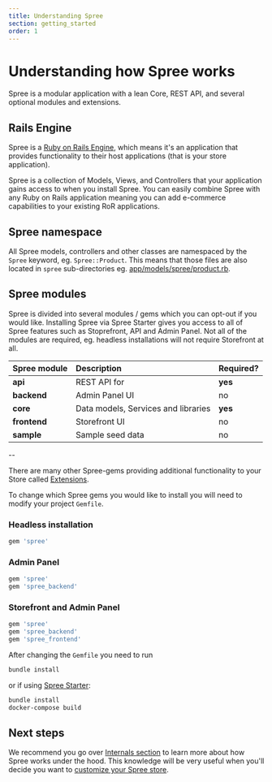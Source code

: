 ```yaml
---
title: Understanding Spree
section: getting_started
order: 1
---
```


# Understanding how Spree works

Spree is a modular application with a lean Core, REST API, and several optional modules and extensions.

## Rails Engine

Spree is a [Ruby on Rails Engine](https://guides.rubyonrails.org/engines.html), which means it's an application that provides functionality to their host applications \(that is your store application\).

Spree is a collection of Models, Views, and Controllers that your application gains access to when you install Spree. You can easily combine Spree with any Ruby on Rails application meaning you can add e-commerce capabilities to your existing RoR applications.

## Spree namespace

All Spree models, controllers and other classes are namespaced by the `Spree` keyword, eg. `Spree::Product`. This means that those files are also located in `spree` sub-directories eg. [app/models/spree/product.rb](https://github.com/spree/spree/blob/master/core/app/models/spree/product.rb).

## Spree modules

Spree is divided into several modules / gems which you can opt-out if you would like. Installing Spree via Spree Starter gives you access to all of Spree features such as Stoprefront, API and Admin Panel. Not all of the modules are required, eg. headless installations will not require Storefront at all.

| Spree module | Description | Required? |
| :--- | :--- | :--- |
| **api** | REST API for | **yes** |
| **backend** | Admin Panel UI | no |
| **core** | Data models, Services and libraries | **yes** |
| **frontend** | Storefront UI | no |
| **sample** | Sample seed data | no |

--

There are many other Spree-gems providing additional functionality to your Store called [Extensions](https://github.com/spree/spree-dev-docs/tree/0628094f68853238d9b13aa3b24d7b1e1b13fca4/extensions/README.md).

To change which Spree gems you would like to install you will need to modify your project `Gemfile`.

### Headless installation

```ruby
gem 'spree'
```

### Admin Panel

```ruby
gem 'spree'
gem 'spree_backend'
```

### Storefront and Admin Panel

```ruby
gem 'spree'
gem 'spree_backend'
gem 'spree_frontend'
```

After changing the `Gemfile` you need to run

```bash
bundle install
```

or if using [Spree Starter](https://github.com/spree/spree_starter):

```bash
bundle install
docker-compose build
```

## Next steps

We recommend you go over [Internals section](../internals/stores.md) to learn more about how Spree works under the hood. This knowledge will be very useful when you'll decide you want to [customize your Spree store](../customization/dependencies.md).

